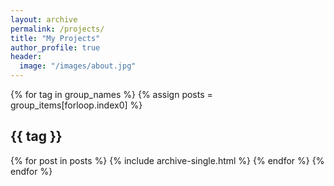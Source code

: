 ```yaml
---
layout: archive
permalink: /projects/
title: "My Projects"
author_profile: true
header:
  image: "/images/about.jpg"
---
```


{% for tag in group_names %}
  {% assign posts = group_items[forloop.index0] %}
  <h2 id="{{ tag | slugify }}" class="archive__subtitle">{{ tag }}</h2>
  {% for post in posts %}
    {% include archive-single.html %}
  {% endfor %}
{% endfor %}
